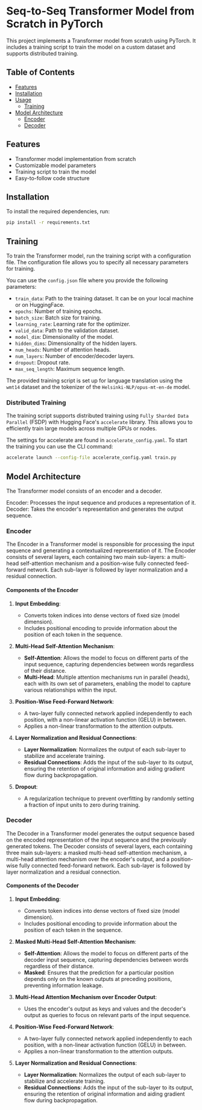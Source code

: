 # Seq-to-Seq Transformer Model from Scratch in PyTorch

This project implements a Transformer model from scratch using PyTorch. It includes a training script to train the model on a custom dataset and supports distributed training.

## Table of Contents

- [Features](#features)
- [Installation](#installation)
- [Usage](#usage)
  - [Training](#training)
- [Model Architecture](#model-architecture)
  - [Encoder](#encoder)
  - [Decoder](#decoder)

## Features

- Transformer model implementation from scratch
- Customizable model parameters
- Training script to train the model
- Easy-to-follow code structure

## Installation

To install the required dependencies, run:

```bash
pip install -r requirements.txt
```

## Training
To train the Transformer model, run the training script with a configuration file. The configuration file allows you to specify all necessary parameters for training.

You can use the `config.json` file where you provide the following parameters:

- `train_data`: Path to the training dataset. It can be on your local machine or on HuggingFace.
- `epochs`: Number of training epochs.
- `batch_size`: Batch size for training.
- `learning_rate`: Learning rate for the optimizer.
- `valid_data`: Path to the validation dataset.
- `model_dim`: Dimensionality of the model.
- `hidden_dims`: Dimensionality of the hidden layers.
- `num_heads`: Number of attention heads.
- `num_layers`: Number of encoder/decoder layers.
- `dropout`: Dropout rate.
- `max_seq_length`: Maximum sequence length.

The provided training script is set up for language translation using the `wmt14` dataset and the tokenizer of the `Helsinki-NLP/opus-mt-en-de` model.

### Distributed Training
The training script supports distributed training using `Fully Sharded Data Parallel` (FSDP) with Hugging Face's `accelerate` library. This allows you to efficiently train large models across multiple GPUs or nodes.

The settings for accelerate are found in `accelerate_config.yaml`.
To start the training you can use the CLI command:
```bash
accelerate launch --config-file accelerate_config.yaml train.py
```

## Model Architecture
The Transformer model consists of an encoder and a decoder.

Encoder: Processes the input sequence and produces a representation of it. </br>
Decoder: Takes the encoder's representation and generates the output sequence.

### Encoder

The Encoder in a Transformer model is responsible for processing the input sequence and generating a contextualized representation of it. The Encoder consists of several layers, each containing two main sub-layers: a multi-head self-attention mechanism and a position-wise fully connected feed-forward network. Each sub-layer is followed by layer normalization and a residual connection.

#### Components of the Encoder

1. **Input Embedding**:
   - Converts token indices into dense vectors of fixed size (model dimension).
   - Includes positional encoding to provide information about the position of each token in the sequence.

2. **Multi-Head Self-Attention Mechanism**:
   - **Self-Attention**: Allows the model to focus on different parts of the input sequence, capturing dependencies between words regardless of their distance.
   - **Multi-Head**: Multiple attention mechanisms run in parallel (heads), each with its own set of parameters, enabling the model to capture various relationships within the input.

3. **Position-Wise Feed-Forward Network**:
   - A two-layer fully connected network applied independently to each position, with a non-linear activation function (GELU) in between.
   - Applies a non-linear transformation to the attention outputs.

4. **Layer Normalization and Residual Connections**:
   - **Layer Normalization**: Normalizes the output of each sub-layer to stabilize and accelerate training.
   - **Residual Connections**: Adds the input of the sub-layer to its output, ensuring the retention of original information and aiding gradient flow during backpropagation.

5. **Dropout**:
   - A regularization technique to prevent overfitting by randomly setting a fraction of input units to zero during training.


### Decoder

The Decoder in a Transformer model generates the output sequence based on the encoded representation of the input sequence and the previously generated tokens. The Decoder consists of several layers, each containing three main sub-layers: a masked multi-head self-attention mechanism, a multi-head attention mechanism over the encoder's output, and a position-wise fully connected feed-forward network. Each sub-layer is followed by layer normalization and a residual connection.

#### Components of the Decoder

1. **Input Embedding**:
   - Converts token indices into dense vectors of fixed size (model dimension).
   - Includes positional encoding to provide information about the position of each token in the sequence.

2. **Masked Multi-Head Self-Attention Mechanism**:
   - **Self-Attention**: Allows the model to focus on different parts of the decoder input sequence, capturing dependencies between words regardless of their distance.
   - **Masked**: Ensures that the prediction for a particular position depends only on the known outputs at preceding positions, preventing information leakage.

3. **Multi-Head Attention Mechanism over Encoder Output**:
   - Uses the encoder's output as keys and values and the decoder's output as queries to focus on relevant parts of the input sequence.

4. **Position-Wise Feed-Forward Network**:
   - A two-layer fully connected network applied independently to each position, with a non-linear activation function (GELU) in between.
   - Applies a non-linear transformation to the attention outputs.

5. **Layer Normalization and Residual Connections**:
   - **Layer Normalization**: Normalizes the output of each sub-layer to stabilize and accelerate training.
   - **Residual Connections**: Adds the input of the sub-layer to its output, ensuring the retention of original information and aiding gradient flow during backpropagation.